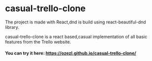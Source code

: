 # casual-trello-clone

The project is made with React,dnd is build using react-beautiful-dnd library.

casual-trello-clone is a react based,casual implementation of all basic features from the Trello website.


#### You can try it here: https://ozezl.github.io/casual-trello-clone/
